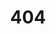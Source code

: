 ---
title: '404'
template: splash
editUrl: false
hero:
  title: '404'
  tagline: Page not found. Check the URL or try using the search bar.
sidebar:
  hidden: true
---